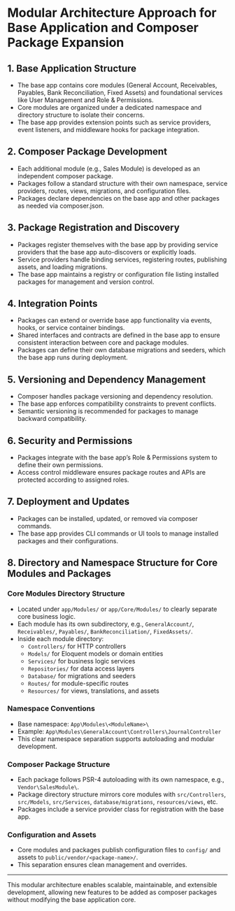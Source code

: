 # Modular Architecture Approach for Base Application and Composer Package Expansion

## 1. Base Application Structure
- The base app contains core modules (General Account, Receivables, Payables, Bank Reconciliation, Fixed Assets) and foundational services like User Management and Role & Permissions.
- Core modules are organized under a dedicated namespace and directory structure to isolate their concerns.
- The base app provides extension points such as service providers, event listeners, and middleware hooks for package integration.

## 2. Composer Package Development
- Each additional module (e.g., Sales Module) is developed as an independent composer package.
- Packages follow a standard structure with their own namespace, service providers, routes, views, migrations, and configuration files.
- Packages declare dependencies on the base app and other packages as needed via composer.json.

## 3. Package Registration and Discovery
- Packages register themselves with the base app by providing service providers that the base app auto-discovers or explicitly loads.
- Service providers handle binding services, registering routes, publishing assets, and loading migrations.
- The base app maintains a registry or configuration file listing installed packages for management and version control.

## 4. Integration Points
- Packages can extend or override base app functionality via events, hooks, or service container bindings.
- Shared interfaces and contracts are defined in the base app to ensure consistent interaction between core and package modules.
- Packages can define their own database migrations and seeders, which the base app runs during deployment.

## 5. Versioning and Dependency Management
- Composer handles package versioning and dependency resolution.
- The base app enforces compatibility constraints to prevent conflicts.
- Semantic versioning is recommended for packages to manage backward compatibility.

## 6. Security and Permissions
- Packages integrate with the base app’s Role & Permissions system to define their own permissions.
- Access control middleware ensures package routes and APIs are protected according to assigned roles.

## 7. Deployment and Updates
- Packages can be installed, updated, or removed via composer commands.
- The base app provides CLI commands or UI tools to manage installed packages and their configurations.

## 8. Directory and Namespace Structure for Core Modules and Packages

### Core Modules Directory Structure
- Located under `app/Modules/` or `app/Core/Modules/` to clearly separate core business logic.
- Each module has its own subdirectory, e.g., `GeneralAccount/`, `Receivables/`, `Payables/`, `BankReconciliation/`, `FixedAssets/`.
- Inside each module directory:
  - `Controllers/` for HTTP controllers
  - `Models/` for Eloquent models or domain entities
  - `Services/` for business logic services
  - `Repositories/` for data access layers
  - `Database/` for migrations and seeders
  - `Routes/` for module-specific routes
  - `Resources/` for views, translations, and assets

### Namespace Conventions
- Base namespace: `App\Modules\<ModuleName>\`
- Example: `App\Modules\GeneralAccount\Controllers\JournalController`
- This clear namespace separation supports autoloading and modular development.

### Composer Package Structure
- Each package follows PSR-4 autoloading with its own namespace, e.g., `Vendor\SalesModule\`.
- Package directory structure mirrors core modules with `src/Controllers`, `src/Models`, `src/Services`, `database/migrations`, `resources/views`, etc.
- Packages include a service provider class for registration with the base app.

### Configuration and Assets
- Core modules and packages publish configuration files to `config/` and assets to `public/vendor/<package-name>/`.
- This separation ensures clean management and overrides.

---

This modular architecture enables scalable, maintainable, and extensible development, allowing new features to be added as composer packages without modifying the base application core.